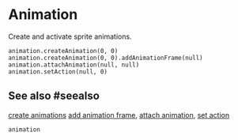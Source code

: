 # Animation

Create and activate sprite animations.

```cards
animation.createAnimation(0, 0)
animation.createAnimation(0, 0).addAnimationFrame(null)
animation.attachAnimation(null, null)
animation.setAction(null, 0)
```

## See also #seealso

[create animations](/reference/animation/create-animations)
[add animation frame](/reference/animation/add-animation-frame),
[attach animation](/reference/animation/attach-animation),
[set action](/reference/animation/set-action)

```package
animation
```